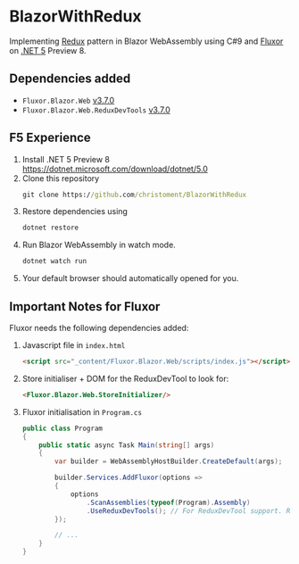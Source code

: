 # BlazorWithRedux
Implementing [Redux](https://redux.js.org/introduction/three-principles) pattern in Blazor WebAssembly using C#9 and [Fluxor](https://github.com/mrpmorris/Fluxor) on [.NET 5](https://dotnet.microsoft.com/download/dotnet/5.0) Preview 8.

## Dependencies added
- `Fluxor.Blazor.Web` [v3.7.0](https://www.nuget.org/packages/Fluxor.Blazor.Web/3.7.0)
- `Fluxor.Blazor.Web.ReduxDevTools` [v3.7.0](https://www.nuget.org/packages/Fluxor.Blazor.Web.ReduxDevTools/3.7.0)

## F5 Experience
1. Install .NET 5 Preview 8 https://dotnet.microsoft.com/download/dotnet/5.0
2. Clone this repository
    ```cmd
    git clone https://github.com/christoment/BlazorWithRedux
    ```
3. Restore dependencies using
    ```cmd
    dotnet restore
    ```
4. Run Blazor WebAssembly in watch mode.
    ```cmd
    dotnet watch run
    ```
5. Your default browser should automatically opened for you.

## Important Notes for Fluxor
Fluxor needs the following dependencies added:
1. Javascript file in `index.html`
    ```html
    <script src="_content/Fluxor.Blazor.Web/scripts/index.js"></script>
    ```
2. Store initialiser + DOM for the ReduxDevTool to look for:
    ```html
    <Fluxor.Blazor.Web.StoreInitializer/>
    ```
3. Fluxor initialisation in `Program.cs`
    ```csharp
    public class Program
    {
        public static async Task Main(string[] args)
        {
            var builder = WebAssemblyHostBuilder.CreateDefault(args);

            builder.Services.AddFluxor(options =>
            {
                options
                    .ScanAssemblies(typeof(Program).Assembly)
                    .UseReduxDevTools(); // For ReduxDevTool support. Recommended to remove this on Production
            });

            // ...
        }
    }
    ```